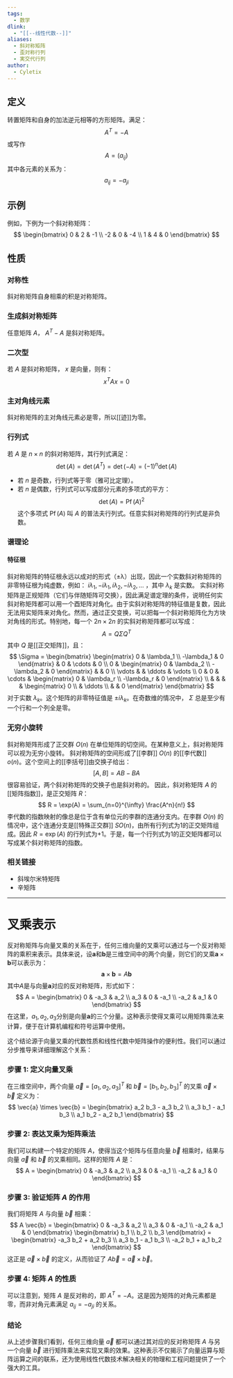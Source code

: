 ```yaml
---
tags:
  - 数学
dlink:
  - "[[--线性代数--]]"
aliases:
  - 斜对称矩阵
  - 歪対称行列
  - 実交代行列
author:
  - Cyletix
---
```

## 定义
转置矩阵和自身的加法逆元相等的方形矩阵。满足：
$$
A^T = -A
$$
或写作
$$
A = (a_{ij})
$$
其中各元素的关系为：
$$
a_{ij} = -a_{ji}
$$
## 示例
例如，下例为一个斜对称矩阵：
$$
\begin{bmatrix}
0 & 2 & -1 \\
-2 & 0 & -4 \\
1 & 4 & 0
\end{bmatrix}
$$
## 性质
### 对称性
斜对称矩阵自身相乘的积是对称矩阵。
### 生成斜对称矩阵
任意矩阵 $A$， $A^T - A$ 是斜对称矩阵。
### 二次型
若 $A$ 是斜对称矩阵， $x$ 是向量，则有：
$$
x^T A x = 0
$$
### 主对角线元素
斜对称矩阵的主对角线元素必是零，所以[[迹]]为零。
### 行列式
若 $A$ 是 $n \times n$ 的斜对称矩阵，其行列式满足：
$$
\operatorname{det}(A) = \operatorname{det}(A^T) = \operatorname{det}(-A) = (-1)^n \operatorname{det}(A)
$$
- 若 $n$ 是奇数，行列式等于零（雅可比定理）。
- 若 $n$ 是偶数，行列式可以写成部分元素的多项式的平方：
$$
\operatorname{det}(A) = \operatorname{Pf}(A)^2
$$
这个多项式 $\operatorname{Pf}(A)$ 叫 $A$ 的普法夫行列式。任意实斜对称矩阵的行列式是非负数。
### 谱理论
#### 特征根
斜对称矩阵的特征根永远以成对的形式（±λ）出现，因此一个实数斜对称矩阵的非零特征根为纯虚数，例如： $i\lambda_1, -i\lambda_1, i\lambda_2, -i\lambda_2, \ldots$ ，其中 $\lambda_k$ 是实数。
实斜对称矩阵是正规矩阵（它们与伴随矩阵可交换），因此满足谱定理的条件，说明任何实斜对称矩阵都可以用一个酉矩阵对角化。由于实斜对称矩阵的特征值是复数，因此无法用实矩阵来对角化。然而，通过正交变换，可以把每一个斜对称矩阵化为方块对角线的形式。特别地，每一个 $2n \times 2n$ 的实斜对称矩阵都可以写成：
$$
A = Q \Sigma Q^T
$$
其中 $Q$ 是[[正交矩阵]]，且：
$$
\Sigma = 
\begin{bmatrix}
\begin{matrix}
0 & \lambda_1 \\
-\lambda_1 & 0
\end{matrix} & 0 & \cdots & 0 \\
0 & \begin{matrix}
0 & \lambda_2 \\
-\lambda_2 & 0
\end{matrix} & & 0 \\
\vdots & & \ddots & \vdots \\
0 & 0 & \cdots & \begin{matrix}
0 & \lambda_r \\
-\lambda_r & 0
\end{matrix} \\
& & & & \begin{matrix}
0 \\
& \ddots \\
& & 0
\end{matrix}
\end{bmatrix}
$$
对于实数 $\lambda_k$。这个矩阵的非零特征值是 $\pm i\lambda_k$。在奇数维的情况中， $\Sigma$ 总是至少有一个行和一个列全是零。
### 无穷小旋转
斜对称矩阵形成了正交群 $O(n)$ 在单位矩阵的切空间。在某种意义上，斜对称矩阵可以视为无穷小旋转。
斜对称矩阵的空间形成了[[李群]] $O(n)$ 的[[李代数]] $o(n)$。这个空间上的[[李括号]]由交换子给出：
$$
[A, B] = AB - BA
$$
很容易验证，两个斜对称矩阵的交换子也是斜对称的。
因此，斜对称矩阵 $A$ 的[[矩阵指数]]，是正交矩阵 $R$：
$$
R = \exp(A) = \sum_{n=0}^{\infty} \frac{A^n}{n!}
$$
李代数的指数映射的像总是位于含有单位元的李群的连通分支内。在李群 $O(n)$ 的情况中，这个连通分支是[[特殊正交群]] $SO(n)$，由所有行列式为1的正交矩阵组成。因此 $R = \exp(A)$ 的行列式为+1。于是，每一个行列式为1的正交矩阵都可以写成某个斜对称矩阵的指数。
### 相关链接
- 斜埃尔米特矩阵
- 辛矩阵


---
# 叉乘表示
反对称矩阵与向量叉乘的关系在于，任何三维向量的叉乘可以通过与一个反对称矩阵的乘积来表示。具体来说，设$\mathbf{a}$和$\mathbf{b}$是三维空间中的两个向量，则它们的叉乘$\mathbf{a} \times \mathbf{b}$可以表示为：
$$
\mathbf{a} \times \mathbf{b} = A \mathbf{b}
$$
其中$A$是与向量$\mathbf{a}$对应的反对称矩阵，形式如下：
$$
A = \begin{bmatrix} 0 & -a_3 & a_2 \\ a_3 & 0 & -a_1 \\ -a_2 & a_1 & 0 \end{bmatrix}
$$
在这里，$a_1, a_2, a_3$分别是向量$\mathbf{a}$的三个分量。这种表示使得叉乘可以用矩阵乘法来计算，便于在计算机编程和符号运算中使用。

这个结论源于向量叉乘的代数性质和线性代数中矩阵操作的便利性。我们可以通过分步推导来详细理解这个关系：

### 步骤 1: 定义向量叉乘
在三维空间中，两个向量 $\vec{a} = [a_1, a_2, a_3]^T$ 和 $\vec{b} = [b_1, b_2, b_3]^T$ 的叉乘 $\vec{a} \times \vec{b}$ 定义为：
$$
\vec{a} \times \vec{b} = \begin{bmatrix} 
a_2 b_3 - a_3 b_2 \\ 
a_3 b_1 - a_1 b_3 \\ 
a_1 b_2 - a_2 b_1 
\end{bmatrix}
$$

### 步骤 2: 表达叉乘为矩阵乘法
我们可以构建一个特定的矩阵 $A$，使得当这个矩阵与任意向量 $\vec{b}$ 相乘时，结果与向量 $\vec{a}$ 和 $\vec{b}$ 的叉乘相同。这样的矩阵 $A$ 是：
$$
A = \begin{bmatrix}
0 & -a_3 & a_2 \\
a_3 & 0 & -a_1 \\
-a_2 & a_1 & 0
\end{bmatrix}
$$

### 步骤 3: 验证矩阵 $A$ 的作用
我们将矩阵 $A$ 与向量 $\vec{b}$ 相乘：
$$
A \vec{b} = \begin{bmatrix}
0 & -a_3 & a_2 \\
a_3 & 0 & -a_1 \\
-a_2 & a_1 & 0
\end{bmatrix}
\begin{bmatrix}
b_1 \\
b_2 \\
b_3
\end{bmatrix}
= \begin{bmatrix}
-a_3 b_2 + a_2 b_3 \\
a_3 b_1 - a_1 b_3 \\
-a_2 b_1 + a_1 b_2
\end{bmatrix}
$$
这正是 $\vec{a} \times \vec{b}$ 的定义，从而验证了 $A \vec{b} = \vec{a} \times \vec{b}$。

### 步骤 4: 矩阵 $A$ 的性质
可以注意到，矩阵 $A$ 是反对称的，即 $A^T = -A$。这是因为矩阵的对角元素都是零，而非对角元素满足 $a_{ij} = -a_{ji}$ 的关系。

### 结论
从上述步骤我们看到，任何三维向量 $\vec{a}$ 都可以通过其对应的反对称矩阵 $A$ 与另一个向量 $\vec{b}$ 进行矩阵乘法来实现叉乘的效果。这种表示不仅揭示了向量运算与矩阵运算之间的联系，还为使用线性代数技术解决相关的物理和工程问题提供了一个强大的工具。